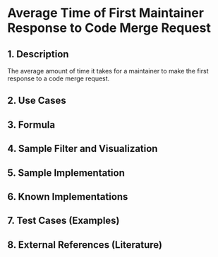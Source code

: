 # Average Time of First Maintainer Response to Code Merge Request

## 1. Description
The average amount of time it takes for a maintainer to make the first response to a code merge request.

## 2. Use Cases

## 3. Formula

## 4. Sample Filter and Visualization

## 5. Sample Implementation

## 6. Known Implementations

## 7. Test Cases (Examples)

## 8. External References (Literature)
